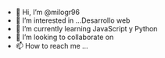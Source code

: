 - 👋 Hi, I’m @milogr96
- 👀 I’m interested in ...Desarrollo web
- 🌱 I’m currently learning JavaScript y Python
- 💞️ I’m looking to collaborate on 
- 📫 How to reach me ...

<!---
milogr96/milogr96 is a ✨ special ✨ repository because its `README.md` (this file) appears on your GitHub profile.
You can click the Preview link to take a look at your changes.
--->
